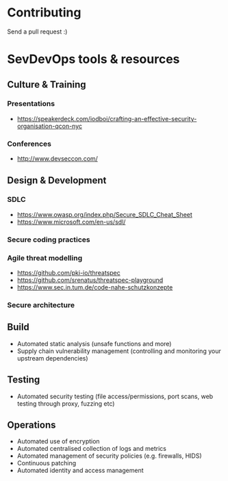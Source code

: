 # Contributing

Send a pull request :)

# SevDevOps tools & resources

## Culture & Training

### Presentations

* https://speakerdeck.com/iodboi/crafting-an-effective-security-organisation-qcon-nyc

### Conferences

* http://www.devseccon.com/

## Design & Development

### SDLC

* https://www.owasp.org/index.php/Secure_SDLC_Cheat_Sheet
* https://www.microsoft.com/en-us/sdl/

### Secure coding practices 
### Agile threat modelling

* https://github.com/pki-io/threatspec
* https://github.com/srenatus/threatspec-playground
* https://www.sec.in.tum.de/code-nahe-schutzkonzepte

### Secure architecture

## Build

* Automated static analysis (unsafe functions and more)
* Supply chain vulnerability management (controlling and monitoring your upstream dependencies)

## Testing

* Automated security testing (file access/permissions, port scans, web testing through proxy, fuzzing etc)

## Operations

* Automated use of encryption
* Automated centralised collection of logs and metrics
* Automated management of security policies (e.g. firewalls, HIDS)
* Continuous patching
* Automated identity and access management
